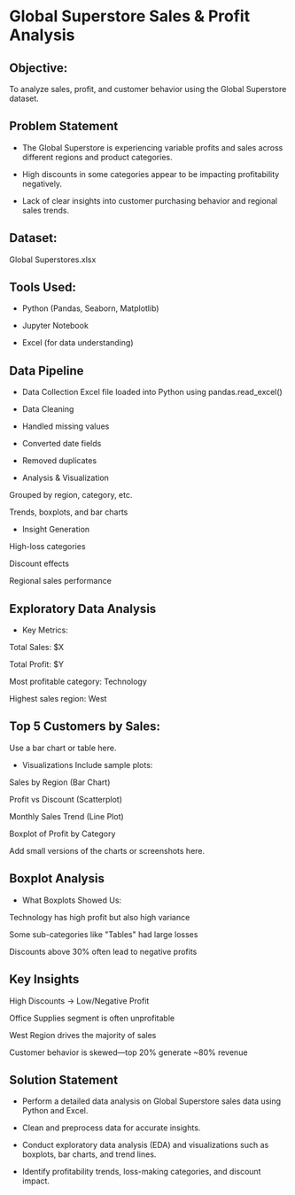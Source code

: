 # Global Superstore Sales & Profit Analysis

## Objective:
To analyze sales, profit, and customer behavior using the Global Superstore dataset.

## Problem Statement

+ The Global Superstore is experiencing variable profits and sales across different regions and product categories.

+ High discounts in some categories appear to be impacting profitability negatively.

+ Lack of clear insights into customer purchasing behavior and regional sales trends.

## Dataset:

Global Superstores.xlsx

## Tools Used:

+ Python (Pandas, Seaborn, Matplotlib)

+ Jupyter Notebook

+ Excel (for data understanding)

 ##  Data Pipeline
+ Data Collection
Excel file loaded into Python using pandas.read_excel()

+ Data Cleaning

+ Handled missing values

+ Converted date fields

+ Removed duplicates

+ Analysis & Visualization

Grouped by region, category, etc.

Trends, boxplots, and bar charts

+ Insight Generation

High-loss categories

Discount effects

Regional sales performance

## Exploratory Data Analysis
+ Key Metrics:

Total Sales: $X

Total Profit: $Y

Most profitable category: Technology

Highest sales region: West

## Top 5 Customers by Sales:
Use a bar chart or table here.

+ Visualizations
Include sample plots:

Sales by Region (Bar Chart)

Profit vs Discount (Scatterplot)

Monthly Sales Trend (Line Plot)

Boxplot of Profit by Category

Add small versions of the charts or screenshots here.

##  Boxplot Analysis
+ What Boxplots Showed Us:

Technology has high profit but also high variance

Some sub-categories like "Tables" had large losses

Discounts above 30% often lead to negative profits

## Key Insights
High Discounts → Low/Negative Profit

Office Supplies segment is often unprofitable

West Region drives the majority of sales

Customer behavior is skewed—top 20% generate ~80% revenue

## Solution Statement

+ Perform a detailed data analysis on Global Superstore sales data using Python and Excel.

+ Clean and preprocess data for accurate insights.

+ Conduct exploratory data analysis (EDA) and visualizations such as boxplots, bar charts, and trend lines.

+ Identify profitability trends, loss-making categories, and discount impact.
